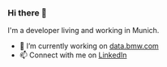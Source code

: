 ### Hi there 👋

I'm a developer living and working in Munich.

- 🔭 I’m currently working on [data.bmw.com](https://data.bmw.com)
- 📫 Connect with me on [LinkedIn](https://www.linkedin.com/in/florian-aumeier-b2373b191/)


<!--
**florian42/florian42** is a ✨ _special_ ✨ repository because its `README.md` (this file) appears on your GitHub profile.

Here are some ideas to get you started:

- 🔭 I’m currently working on ...
- 🌱 I’m currently learning ...
- 👯 I’m looking to collaborate on ...
- 🤔 I’m looking for help with ...
- 💬 Ask me about ...
- 📫 How to reach me: ...
- 😄 Pronouns: ...
- ⚡ Fun fact: ...
-->
